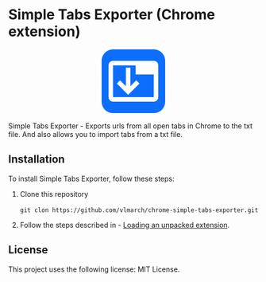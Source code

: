 # Simple Tabs Exporter (Chrome extension)

<p align="center">
  <img src="./icons/icon128.png" />
</p>

Simple Tabs Exporter - Exports urls from all open tabs in Chrome to the txt file. And also allows you to import tabs from a txt file.

## Installation

To install Simple Tabs Exporter, follow these steps:

1. Clone this repository

    ```git clon https://github.com/vlmarch/chrome-simple-tabs-exporter.git```

2. Follow the steps described in - [Loading an unpacked extension](https://developer.chrome.com/docs/extensions/mv3/getstarted/development-basics/#load-unpacked).

## License

This project uses the following license: MIT License.
